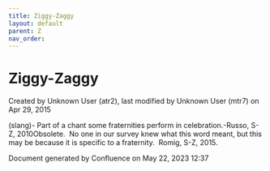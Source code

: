```yaml
---
title: Ziggy-Zaggy
layout: default
parent: Z
nav_order:
---
```


# Ziggy-Zaggy

Created by  Unknown User (atr2), last modified by  Unknown User (mtr7) on Apr 29, 2015

(slang)- Part of a chant some fraternities perform in celebration.-Russo, S-Z, 2010Obsolete.  No one in our survey knew what this word meant, but this may be because it is specific to a fraternity.  Romig, S-Z, 2015.

Document generated by Confluence on May 22, 2023 12:37


